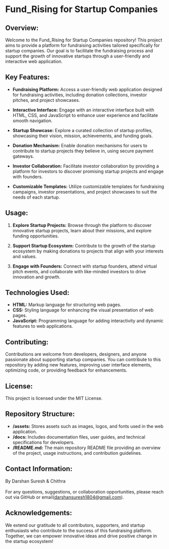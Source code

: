 # Fund_Rising for Startup Companies

## Overview:
Welcome to the Fund_Rising for Startup Companies repository! This project aims to provide a platform for fundraising activities tailored specifically for startup companies. Our goal is to facilitate the fundraising process and support the growth of innovative startups through a user-friendly and interactive web application.

## Key Features:

- **Fundraising Platform:** Access a user-friendly web application designed for fundraising activities, including donation collections, investor pitches, and project showcases.

- **Interactive Interface:** Engage with an interactive interface built with HTML, CSS, and JavaScript to enhance user experience and facilitate smooth navigation.

- **Startup Showcase:** Explore a curated collection of startup profiles, showcasing their vision, mission, achievements, and funding goals.

- **Donation Mechanism:** Enable donation mechanisms for users to contribute to startup projects they believe in, using secure payment gateways.

- **Investor Collaboration:** Facilitate investor collaboration by providing a platform for investors to discover promising startup projects and engage with founders.

- **Customizable Templates:** Utilize customizable templates for fundraising campaigns, investor presentations, and project showcases to suit the needs of each startup.

## Usage:

1. **Explore Startup Projects:** Browse through the platform to discover innovative startup projects, learn about their missions, and explore funding opportunities.

2. **Support Startup Ecosystem:** Contribute to the growth of the startup ecosystem by making donations to projects that align with your interests and values.

3. **Engage with Founders:** Connect with startup founders, attend virtual pitch events, and collaborate with like-minded investors to drive innovation and growth.

## Technologies Used:

- **HTML:** Markup language for structuring web pages.
- **CSS:** Styling language for enhancing the visual presentation of web pages.
- **JavaScript:** Programming language for adding interactivity and dynamic features to web applications.

## Contributing:

Contributions are welcome from developers, designers, and anyone passionate about supporting startup companies. You can contribute to this repository by adding new features, improving user interface elements, optimizing code, or providing feedback for enhancements.

## License:

This project is licensed under the MIT License.

## Repository Structure:

- **/assets:** Stores assets such as images, logos, and fonts used in the web application.
- **/docs:** Includes documentation files, user guides, and technical specifications for developers.
- **/README.md:** The main repository README file providing an overview of the project, usage instructions, and contribution guidelines.

## Contact Information:

By Darshan Suresh & Chithra <br></br>
For any questions, suggestions, or collaboration opportunities, please reach out via GitHub or email(darshansuresh1804@gmail.com).

## Acknowledgements:

We extend our gratitude to all contributors, supporters, and startup enthusiasts who contribute to the success of this fundraising platform. Together, we can empower innovative ideas and drive positive change in the startup ecosystem!
